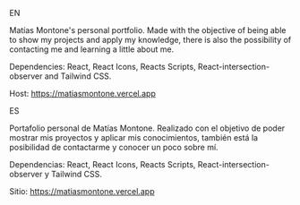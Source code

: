 EN

Matías Montone's personal portfolio. Made with the objective of being able to show my projects and apply my knowledge, there is also the possibility of contacting me and learning a little about me.

Dependencies: React, React Icons, Reacts Scripts, React-intersection-observer and Tailwind CSS.

Host: https://matiasmontone.vercel.app

ES

Portafolio personal de Matías Montone. Realizado con el objetivo de poder mostrar mis proyectos y aplicar mis conocimientos, también está la posibilidad de contactarme y conocer un poco sobre mí. 

Dependencias: React, React Icons, Reacts Scripts, React-intersection-observer y Tailwind CSS.

Sitio: https://matiasmontone.vercel.app
